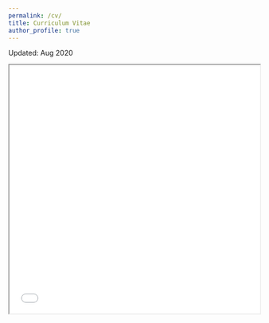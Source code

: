 ```yaml
---
permalink: /cv/
title: Curriculum Vitae
author_profile: true
---
```

Updated: Aug 2020
<iframe src="/assets/DangQuangMinh_CV_08-2020.pdf" width="100%" height="500px">
</iframe>